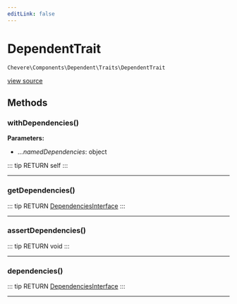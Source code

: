```yaml
---
editLink: false
---
```


# DependentTrait

`Chevere\Components\Dependent\Traits\DependentTrait`

[view source](https://github.com/chevere/chevere/blob/master/src/Chevere/Components/Dependent/Traits/DependentTrait.php)

## Methods

### withDependencies()

**Parameters:**

- *...namedDependencies*: object

::: tip RETURN
self
:::

---

### getDependencies()

::: tip RETURN
[DependenciesInterface](../../../Interfaces/Dependent/DependenciesInterface.md)
:::

---

### assertDependencies()

::: tip RETURN
void
:::

---

### dependencies()

::: tip RETURN
[DependenciesInterface](../../../Interfaces/Dependent/DependenciesInterface.md)
:::

---
